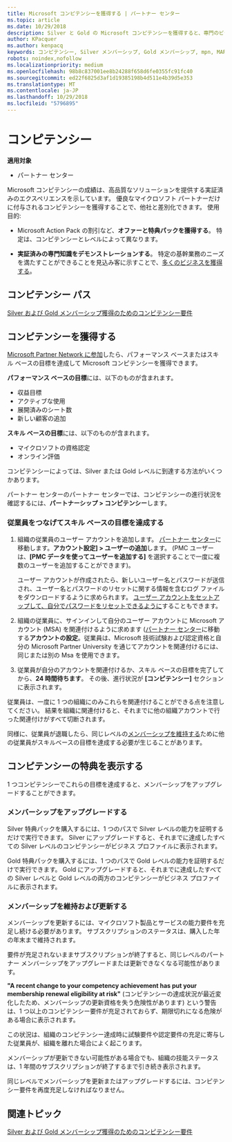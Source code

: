 ```yaml
---
title: Microsoft コンピテンシーを獲得する | パートナー センター
ms.topic: article
ms.date: 10/29/2018
description: Silver と Gold の Microsoft コンピテンシーを獲得すると、専門のビジネス分野での質の高いソリューション提供の実績と専門知識を証明できます。
author: KPacquer
ms.author: kenpacq
keywords: コンピテンシー, Silver メンバーシップ, Gold メンバーシップ, mpn, MAPS, 技能, 利点, パフォーマンス目標, スキル目標
robots: noindex,nofollow
ms.localizationpriority: medium
ms.openlocfilehash: 98b8c837001ee8b24288f658d6fe0355fc91fc40
ms.sourcegitcommit: ed22f6825d3af1d19385198b4d511e4b39d5e353
ms.translationtype: MT
ms.contentlocale: ja-JP
ms.lasthandoff: 10/29/2018
ms.locfileid: "5796895"
---
```

<!--
•   FWLink https://go.microsoft.com/fwlink/?linkid=851080 : top of page
•   FWLink https://go.microsoft.com/fwlink/?linkid=851281: top of page (duplicate)
•   FWLink https://go.microsoft.com/fwlink/?linkid=851079: Competencies (#attainment_paths)
•   FWLink https://go.microsoft.com/fwlink/?linkid=851081: Maintain and renew membership (#maintain_membership)
•   FWLink https://go.microsoft.com/fwlink/?linkid=851082: Get your employees connected to complete skill-based goals (#associating_achievements)
•   FWLink https://go.microsoft.com/fwlink/?linkid=851083 : Achievement overrides (#achievement_override)
•   FWLink: https://go.microsoft.com/fwlink/?linkid=851236: UI link, goes to the place where you import new users. Temporarily points to the Partner Center homepage.
•   FWLink: https://go.microsoft.com/fwlink/?linkid=851607 :Will go to the docs page for Silver/Gold competency achievements. Currently goes to https://partnercenter.microsoft.com/partner/cloud-solution-provider 

 -->

# <a name="competencies"></a>コンピテンシー

**適用対象**
-  パートナー センター

Microsoft コンピテンシーの成績は、高品質なソリューションを提供する実証済みのエクスペリエンスを示しています。 優良なマイクロソフト パートナーだけに付与されるコンピテンシーを獲得することで、他社と差別化できます。 使用目的: 

*  Microsoft Action Pack の割引など、**オファーと特典パックを獲得する**。 特定は、コンピテンシーとレベルによって異なります。 

*  **実証済みの専門知識をデモンストレーションする**。 特定の基幹業務のニーズを満たすことができることを見込み客に示すことで、[多くのビジネスを獲得する](referrals.md)。

## <a href="" id="attainment_paths"></a>コンピテンシー パス

[Silver および Gold メンバーシップ獲得のためのコンピテンシー要件](learn-about-competencies.md)

## <a name="earn-competencies"></a>コンピテンシーを獲得する

[Microsoft Partner Network に参加](mpn-overview.md)したら、パフォーマンス ベースまたはスキル ベースの目標を達成して Microsoft コンピテンシーを獲得できます。 

**パフォーマンス ベースの目標**には、以下のものが含まれます。 
* 収益目標
* アクティブな使用
* 展開済みのシート数
* 新しい顧客の追加

**スキル ベースの目標**には、以下のものが含まれます。 
* マイクロソフトの資格認定
* オンライン評価 

コンピテンシーによっては、Silver または Gold レベルに到達する方法がいくつかあります。

パートナー センターのパートナー センターでは、コンピテンシーの進行状況を確認するには、**パートナーシップ > コンピテンシー**します。 

### <a href="" id="associating_achievements"></a>従業員をつなげてスキル ベースの目標を達成する

1.  組織の従業員のユーザー アカウントを追加します。 [パートナー センター](http://partnercenter.microsoft.com)に移動します。**アカウント設定] > ユーザーの追加**します。 (PMC ユーザーは、**[PMC データを使ってユーザーを追加する]** を選択することで一度に複数のユーザーを追加することができます)。

    ユーザー アカウントが作成されたら、新しいユーザー名とパスワードが送信され、ユーザー名とパスワードのリセットに関する情報を含むログ ファイルをダウンロードするように求められます。 [ユーザー アカウントをセットアップして、自分でパスワードをリセットできるように](https://docs.microsoft.com/en-us/azure/active-directory/active-directory-passwords-getting-started)することもできます。

2. 組織の従業員に、サインインして自分のユーザー アカウントに Microsoft アカウント (MSA) を関連付けるように求めます  ([パートナー センター](http://partnercenter.microsoft.com)に移動する**アカウントの設定**。従業員は、Microsoft 技術試験および認定資格と自分の Microsoft Partner University を通じてアカウントを関連付けるには、同じまたは別の Msa を使用できます。

3.  従業員が自分のアカウントを関連付けるか、スキル ベースの目標を完了してから、**24 時間待ちます**。 その後、進行状況が **[コンピテンシー]** セクションに表示されます。

従業員は、一度に 1 つの組織にのみこれらを関連付けることができる点を注意してください。 結果を組織に関連付けると、それまでに他の組織アカウントで行った関連付けがすべて切断されます。

同様に、従業員が退職したら、同じレベルの[メンバーシップを維持する](#maintaining_membership)ために他の従業員がスキルベースの目標を達成する必要が生じることがあります。

## <a name="display-your-competency-awards"></a>コンピテンシーの特典を表示する

1 つコンピテンシーでこれらの目標を達成すると、メンバーシップをアップグレードすることができます。

### <a name="upgrade-your-membership"></a>メンバーシップをアップグレードする

Silver 特典パックを購入するには、1 つのパスで Silver レベルの能力を証明するだけで実行できます。 Silver にアップグレードすると、それまでに達成したすべての Silver レベルのコンピテンシーがビジネス プロファイルに表示されます。 

Gold 特典パックを購入するには、1 つのパスで Gold レベルの能力を証明するだけで実行できます。 Gold にアップグレードすると、それまでに達成したすべての Silver レベルと Gold レベルの両方のコンピテンシーがビジネス プロファイルに表示されます。 

### <a href="" id="maintain_membership"></a>メンバーシップを維持および更新する

メンバーシップを更新するには、マイクロソフト製品とサービスの能力要件を充足し続ける必要があります。 サブスクリプションのステータスは、購入した年の年末まで維持されます。

要件が充足されないままサブスクリプションが終了すると、同じレベルのパートナー メンバーシップをアップグレードまたは更新できなくなる可能性があります。 

**"A recent change to your competency achievement has put your membership renewal eligibility at risk"** (コンピテンシーの達成状況が最近変化したため、メンバーシップの更新資格を失う危険性があります) という警告は、1 つ以上のコンピテンシー要件が充足されておらず、期限切れになる危険がある場合に表示されます。 

この状況は、組織のコンピテンシー達成時に試験要件や認定要件の充足に寄与した従業員が、組織を離れた場合によく起こります。 

メンバーシップが更新できない可能性がある場合でも、組織の技能ステータスは、1 年間のサブスクリプションが終了するまで引き続き表示されます。

同じレベルでメンバーシップを更新またはアップグレードするには、コンピテンシー要件を再度充足しなければなりません。

## <a name="related-topics"></a>関連トピック

[Silver および Gold メンバーシップ獲得のためのコンピテンシー要件](learn-about-competencies.md)